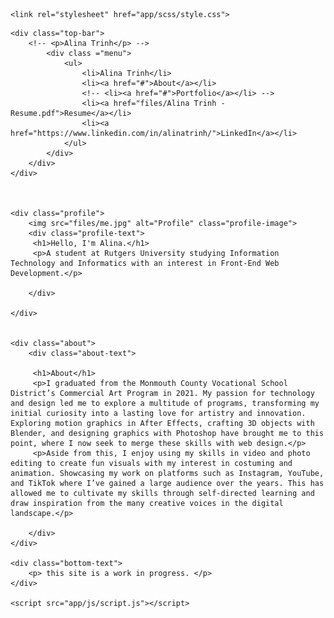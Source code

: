 <!DOCTYPE html>
<html lang="en">
<head>
    <meta charset="UTF-8">
    <meta name="viewport" content="width=device-width, initial-scale=1.0">
    <title>Alina Trinh</title>

    <link rel="stylesheet" href="app/scss/style.css">
</head>


<body>

<!-- TOP BAR -->
    <div class="top-bar">
        <!-- <p>Alina Trinh</p> -->
            <div class ="menu">
                <ul>
                    <li>Alina Trinh</li>
                    <li><a href="#">About</a></li>
                    <!-- <li><a href="#">Portfolio</a></li> -->
                    <li><a href="files/Alina Trinh - Resume.pdf">Resume</a></li>
                    <li><a href="https://www.linkedin.com/in/alinatrinh/">LinkedIn</a></li>
                </ul>
            </div>
        </div>
    </div>

        
    
    <div class="profile">
        <img src="files/me.jpg" alt="Profile" class="profile-image">
        <div class="profile-text">
         <h1>Hello, I'm Alina.</h1>
         <p>A student at Rutgers University studying Information Technology and Informatics with an interest in Front-End Web Development.</p>

        </div>

    </div>


    <div class="about">
        <div class="about-text">

         <h1>About</h1>
         <p>I graduated from the Monmouth County Vocational School District’s Commercial Art Program in 2021. My passion for technology and design led me to explore a multitude of programs, transforming my initial curiosity into a lasting love for artistry and innovation. Exploring motion graphics in After Effects, crafting 3D objects with Blender, and designing graphics with Photoshop have brought me to this point, where I now seek to merge these skills with web design.</p>
         <p>Aside from this, I enjoy using my skills in video and photo editing to create fun visuals with my interest in costuming and animation. Showcasing my work on platforms such as Instagram, YouTube, and TikTok where I’ve gained a large audience over the years. This has allowed me to cultivate my skills through self-directed learning and draw inspiration from the many creative voices in the digital landscape.</p>

        </div>
    </div>

    <div class="bottom-text">
        <p> this site is a work in progress. </p>
    </div>

    <script src="app/js/script.js"></script>
</body>
</html>
